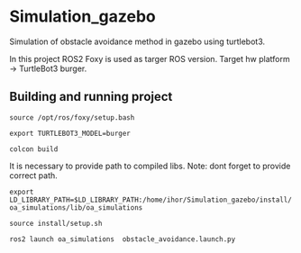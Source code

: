 # Simulation_gazebo
Simulation of obstacle avoidance method in gazebo using turtlebot3.

In this project ROS2 Foxy is used as targer ROS version. Target hw platform -> TurtleBot3 burger.


## Building and running project

`source /opt/ros/foxy/setup.bash`

`export TURTLEBOT3_MODEL=burger`

`colcon build`

It is necessary to provide path to compiled libs. Note: dont forget to provide correct path.

`export LD_LIBRARY_PATH=$LD_LIBRARY_PATH:/home/ihor/Simulation_gazebo/install/oa_simulations/lib/oa_simulations`

`source install/setup.sh`

`ros2 launch oa_simulations 
obstacle_avoidance.launch.py`
